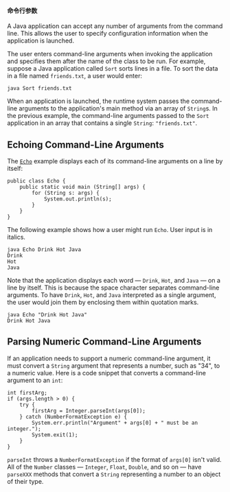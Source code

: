 #### 命令行参数

A Java application can accept any number of arguments from the command line. This allows the user to specify configuration information when the application is launched.

The user enters command-line arguments when invoking the application and specifies them after the name of the class to be run. For example, suppose a Java application called `Sort` sorts lines in a file. To sort the data in a file named `friends.txt`, a user would enter:

```
java Sort friends.txt
```

When an application is launched, the runtime system passes the command-line arguments to the application's main method via an array of `String`s. In the previous example, the command-line arguments passed to the `Sort` application in an array that contains a single `String`: `"friends.txt"`.

## Echoing Command-Line Arguments

The [`Echo`](https://docs.oracle.com/javase/tutorial/essential/environment/examples/Echo.java) example displays each of its command-line arguments on a line by itself:

```
public class Echo {
    public static void main (String[] args) {
        for (String s: args) {
            System.out.println(s);
        }
    }
}
```

The following example shows how a user might run `Echo`. User input is in italics.

```
java Echo Drink Hot Java
Drink
Hot
Java
```

Note that the application displays each word — `Drink`, `Hot`, and `Java` — on a line by itself. This is because the space character separates command-line arguments. To have `Drink`, `Hot`, and `Java` interpreted as a single argument, the user would join them by enclosing them within quotation marks.

```
java Echo "Drink Hot Java"
Drink Hot Java
```

## Parsing Numeric Command-Line Arguments

If an application needs to support a numeric command-line argument, it must convert a `String` argument that represents a number, such as "34", to a numeric value. Here is a code snippet that converts a command-line argument to an `int`:

```
int firstArg;
if (args.length > 0) {
    try {
        firstArg = Integer.parseInt(args[0]);
    } catch (NumberFormatException e) {
        System.err.println("Argument" + args[0] + " must be an integer.");
        System.exit(1);
    }
}
```

`parseInt` throws a `NumberFormatException` if the format of `args[0]` isn't valid. All of the `Number` classes — `Integer`, `Float`, `Double`, and so on — have `parseXXX` methods that convert a `String` representing a number to an object of their type.